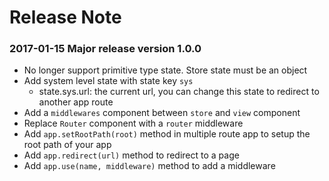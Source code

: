 # Release Note

### 2017-01-15 Major release version 1.0.0

- No longer support primitive type state. Store state must be an object
- Add system level state with state key `sys`
  - state.sys.url: the current url, you can change this state to redirect to another app route
- Add a `middlewares` component between `store` and `view` component
- Replace `Router` component with a `router` middleware
- Add `app.setRootPath(root)` method in multiple route app to setup the root path of your app
- Add `app.redirect(url)` method to redirect to a page
- Add `app.use(name, middleware)` method to add a middleware
